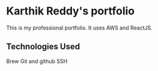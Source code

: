 # Karthik Reddy's portfolio

This is my professional portfolio. It uses AWS and ReactJS.

## Technologies Used

Brew
Git and github
SSH

